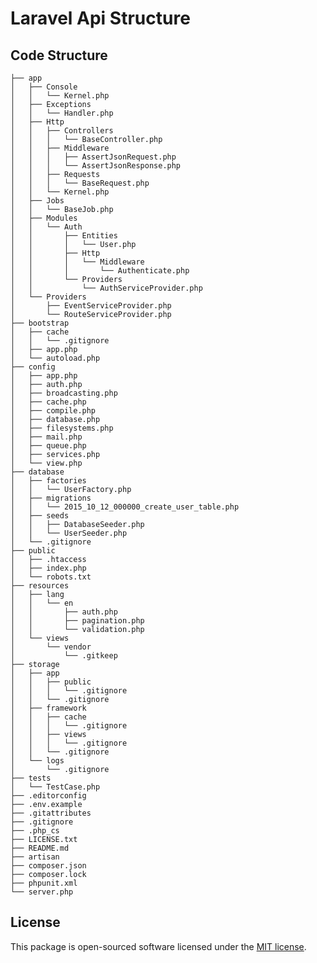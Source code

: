 # Laravel Api Structure

## Code Structure

    ├── app
    │   ├── Console
    │   │   └── Kernel.php
    │   ├── Exceptions
    │   │   └── Handler.php
    │   ├── Http
    │   │   ├── Controllers
    │   │   │   └── BaseController.php
    │   │   ├── Middleware
    │   │   │   ├── AssertJsonRequest.php
    │   │   │   └── AssertJsonResponse.php
    │   │   ├── Requests
    │   │   │   └── BaseRequest.php
    │   │   └── Kernel.php
    │   ├── Jobs
    │   │   └── BaseJob.php
    │   ├── Modules
    │   │   └── Auth
    │   │       ├── Entities
    │   │       │   └── User.php
    │   │       ├── Http
    │   │       │   └── Middleware
    │   │       │       └── Authenticate.php
    │   │       └── Providers
    │   │           └── AuthServiceProvider.php
    │   └── Providers
    │       ├── EventServiceProvider.php
    │       └── RouteServiceProvider.php
    ├── bootstrap
    │   ├── cache
    │   │   └── .gitignore
    │   ├── app.php
    │   └── autoload.php
    ├── config
    │   ├── app.php
    │   ├── auth.php
    │   ├── broadcasting.php
    │   ├── cache.php
    │   ├── compile.php
    │   ├── database.php
    │   ├── filesystems.php
    │   ├── mail.php
    │   ├── queue.php
    │   ├── services.php
    │   └── view.php
    ├── database
    │   ├── factories
    │   │   └── UserFactory.php
    │   ├── migrations
    │   │   └── 2015_10_12_000000_create_user_table.php
    │   ├── seeds
    │   │   ├── DatabaseSeeder.php
    │   │   └── UserSeeder.php
    │   └── .gitignore
    ├── public
    │   ├── .htaccess
    │   ├── index.php
    │   └── robots.txt
    ├── resources
    │   ├── lang
    │   │   └── en
    │   │       ├── auth.php
    │   │       ├── pagination.php
    │   │       └── validation.php
    │   └── views
    │       └── vendor
    │           └── .gitkeep
    ├── storage
    │   ├── app
    │   │   ├── public
    │   │   │   └── .gitignore
    │   │   └── .gitignore
    │   ├── framework
    │   │   ├── cache
    │   │   │   └── .gitignore
    │   │   ├── views
    │   │   │   └── .gitignore
    │   │   └── .gitignore
    │   └── logs
    │       └── .gitignore
    ├── tests
    │   └── TestCase.php
    ├── .editorconfig
    ├── .env.example
    ├── .gitattributes
    ├── .gitignore
    ├── .php_cs
    ├── LICENSE.txt
    ├── README.md
    ├── artisan
    ├── composer.json
    ├── composer.lock
    ├── phpunit.xml
    └── server.php

## License

This package is open-sourced software licensed under the [MIT license](http://opensource.org/licenses/MIT).
